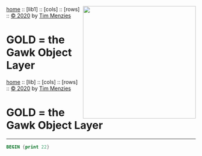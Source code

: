 [home](http://github.com/timm/gold/README.md) :: <img align=right width=300 src="http://github.com/timm/gold//blob/master/etc/img/gold.png">
[lib1] ::
[cols] ::
[rows] ::
[&copy; 2020](http://github.com/timm/gold/LICENSE.md) by [Tim Menzies](http://menzies.us)   
# GOLD = the Gawk Object Layer

[home](http://github.com/timm/gold/README.me) ::
[lib] ::
[cols] ::
[rows] ::
[&copy; 2020](http://github.com/timm/gold/LICENSE.md) by [Tim Menzies](http://menzies.us)   
# GOLD = the Gawk Object Layer
----- 

```awk
BEGIN {print 22}
```
